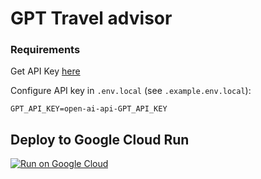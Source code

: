# GPT Travel advisor

### Requirements

Get API Key [here](https://openai.com/api/)

Configure API key in `.env.local` (see `.example.env.local`):

```
GPT_API_KEY=open-ai-api-GPT_API_KEY
```
## Deploy to Google Cloud Run

[![Run on Google Cloud](https://deploy.cloud.run/button.svg)](https://deploy.cloud.run)